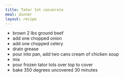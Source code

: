 ```yaml
---
title: Tator tot casserole
meal: dinner
layout: recipe
---
```


* brown 2 lbs ground beef
* add one chopped onion
* add one chopped celery
* drain grease
* pour into pan, add two cans cream of chicken soup
* mix
* pour frozen tator tots over top to cover
* bake 350 degrees uncovered 30 minutes

